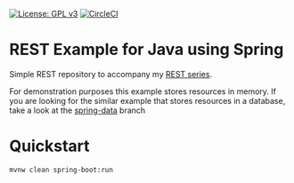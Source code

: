 [![License: GPL v3](https://img.shields.io/badge/License-GPL%20v3-blue.svg)](https://www.gnu.org/licenses/gpl-3.0)
[![CircleCI](https://circleci.com/gh/juliuskrah/rest-example/tree/spring.svg?style=svg)](https://circleci.com/gh/juliuskrah/rest-example/tree/spring)
# REST Example for Java using Spring
Simple REST repository to accompany my [REST series](http://juliuskrah.com/tutorial/2017/07/23/developing-restful-services-with-spring/).

For demonstration purposes this example stores resources in memory. If you are looking for the similar example that stores resources in a database, take a look at the [spring-data](https://github.com/juliuskrah/rest-example/tree/spring-data) branch


# Quickstart
```bash
mvnw clean spring-boot:run
```